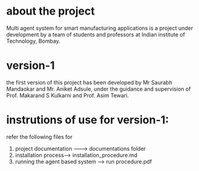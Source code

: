 # about the project
Multi agent system for smart manufacturing applications is a project under development by a team of students and professors at Indian institute of Technology, Bombay.

# version-1
the first version of this project has been developed by Mr Saurabh Mandaokar and Mr. Aniket Adsule,
under the guidance and supervision of Prof. Makarand S Kulkarni and Prof. Asim Tewari. 

# instrutions of use for version-1:
refer the following files for 

1. project documentation ---> documentations folder
2. installation process--> installation_procedure.md
3. running the agent based system --> run procedure.pdf



